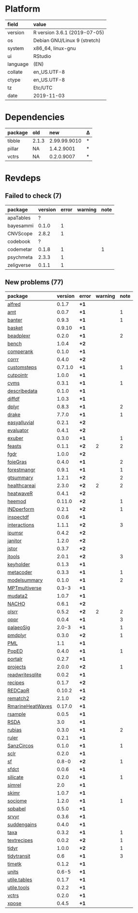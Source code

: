 # Platform

|field    |value                        |
|:--------|:----------------------------|
|version  |R version 3.6.1 (2019-07-05) |
|os       |Debian GNU/Linux 9 (stretch) |
|system   |x86_64, linux-gnu            |
|ui       |RStudio                      |
|language |(EN)                         |
|collate  |en_US.UTF-8                  |
|ctype    |en_US.UTF-8                  |
|tz       |Etc/UTC                      |
|date     |2019-11-03                   |

# Dependencies

|package |old   |new          |Δ  |
|:-------|:-----|:------------|:--|
|tibble  |2.1.3 |2.99.99.9010 |*  |
|pillar  |NA    |1.4.2.9001   |*  |
|vctrs   |NA    |0.2.0.9007   |*  |

# Revdeps

## Failed to check (7)

|package    |version |error |warning |note |
|:----------|:-------|:-----|:-------|:----|
|apaTables  |?       |      |        |     |
|bayesammi  |0.1.0   |1     |        |     |
|CNVScope   |2.8.2   |1     |        |     |
|codebook   |?       |      |        |     |
|codemetar  |0.1.8   |1     |        |1    |
|psychmeta  |2.3.3   |1     |        |     |
|zeligverse |0.1.1   |1     |        |     |

## New problems (77)

|package                                          |version |error  |warning |note |
|:------------------------------------------------|:-------|:------|:-------|:----|
|[alfred](problems.md#alfred)                     |0.1.7   |__+1__ |        |     |
|[amt](problems.md#amt)                           |0.0.7   |__+1__ |        |1    |
|[banter](problems.md#banter)                     |0.9.3   |__+1__ |        |1    |
|[basket](problems.md#basket)                     |0.9.10  |__+1__ |        |     |
|[beadplexr](problems.md#beadplexr)               |0.2.0   |__+1__ |        |2    |
|[bench](problems.md#bench)                       |1.0.4   |__+2__ |        |     |
|[comperank](problems.md#comperank)               |0.1.0   |__+1__ |        |     |
|[corrr](problems.md#corrr)                       |0.4.0   |__+2__ |        |     |
|[customsteps](problems.md#customsteps)           |0.7.1.0 |__+1__ |        |1    |
|[cutpointr](problems.md#cutpointr)               |1.0.0   |__+1__ |        |     |
|[cvms](problems.md#cvms)                         |0.3.1   |__+1__ |        |1    |
|[describedata](problems.md#describedata)         |0.1.0   |__+1__ |        |     |
|[diffdf](problems.md#diffdf)                     |1.0.3   |__+1__ |        |     |
|[dplyr](problems.md#dplyr)                       |0.8.3   |__+1__ |        |2    |
|[drake](problems.md#drake)                       |7.7.0   |__+1__ |        |1    |
|[easyalluvial](problems.md#easyalluvial)         |0.2.1   |__+2__ |        |     |
|[evaluator](problems.md#evaluator)               |0.4.1   |__+2__ |        |     |
|[exuber](problems.md#exuber)                     |0.3.0   |__+1__ |        |1    |
|[feasts](problems.md#feasts)                     |0.1.1   |__+2__ |2       |2    |
|[fgdr](problems.md#fgdr)                         |1.0.0   |__+2__ |        |     |
|[foieGras](problems.md#foiegras)                 |0.4.0   |__+1__ |        |2    |
|[forestmangr](problems.md#forestmangr)           |0.9.1   |__+1__ |        |1    |
|[gtsummary](problems.md#gtsummary)               |1.2.1   |__+2__ |        |2    |
|[healthcareai](problems.md#healthcareai)         |2.3.0   |__+2__ |2       |2    |
|[heatwaveR](problems.md#heatwaver)               |0.4.1   |__+2__ |        |     |
|[heemod](problems.md#heemod)                     |0.11.0  |__+2__ |        |1    |
|[INDperform](problems.md#indperform)             |0.2.1   |__+2__ |        |1    |
|[inspectdf](problems.md#inspectdf)               |0.0.6   |__+1__ |        |     |
|[interactions](problems.md#interactions)         |1.1.1   |__+2__ |        |3    |
|[ipumsr](problems.md#ipumsr)                     |0.4.2   |__+2__ |        |     |
|[janitor](problems.md#janitor)                   |1.2.0   |__+2__ |        |     |
|[jstor](problems.md#jstor)                       |0.3.7   |__+2__ |        |     |
|[jtools](problems.md#jtools)                     |2.0.1   |__+2__ |        |3    |
|[keyholder](problems.md#keyholder)               |0.1.3   |__+1__ |        |     |
|[metacoder](problems.md#metacoder)               |0.3.3   |__+1__ |        |1    |
|[modelsummary](problems.md#modelsummary)         |0.1.0   |__+1__ |        |2    |
|[MPTmultiverse](problems.md#mptmultiverse)       |0.3-3   |__+1__ |        |     |
|[mudata2](problems.md#mudata2)                   |1.0.7   |__+1__ |        |     |
|[NACHO](problems.md#nacho)                       |0.6.1   |__+2__ |        |     |
|[olsrr](problems.md#olsrr)                       |0.5.2   |__+2__ |2       |2    |
|[oppr](problems.md#oppr)                         |0.0.4   |__+1__ |        |3    |
|[palaeoSig](problems.md#palaeosig)               |2.0-3   |__+1__ |        |1    |
|[pmdplyr](problems.md#pmdplyr)                   |0.3.0   |__+2__ |        |1    |
|[PML](problems.md#pml)                           |1.1     |__+1__ |        |     |
|[PopED](problems.md#poped)                       |0.4.0   |__+1__ |        |1    |
|[portalr](problems.md#portalr)                   |0.2.7   |__+1__ |        |     |
|[projects](problems.md#projects)                 |2.0.0   |__+2__ |        |1    |
|[readwritesqlite](problems.md#readwritesqlite)   |0.0.2   |__+1__ |        |     |
|[recipes](problems.md#recipes)                   |0.1.7   |__+2__ |        |     |
|[REDCapR](problems.md#redcapr)                   |0.10.2  |__+1__ |        |     |
|[rematch2](problems.md#rematch2)                 |2.1.0   |__+2__ |        |     |
|[RmarineHeatWaves](problems.md#rmarineheatwaves) |0.17.0  |__+1__ |        |     |
|[rsample](problems.md#rsample)                   |0.0.5   |__+1__ |        |     |
|[RSDA](problems.md#rsda)                         |3.0     |__+1__ |        |     |
|[rubias](problems.md#rubias)                     |0.3.0   |__+1__ |        |2    |
|[ruler](problems.md#ruler)                       |0.2.1   |__+1__ |        |     |
|[SanzCircos](problems.md#sanzcircos)             |0.1.0   |__+1__ |        |1    |
|[sclr](problems.md#sclr)                         |0.2.0   |__+1__ |        |     |
|[sf](problems.md#sf)                             |0.8-0   |__+2__ |        |1    |
|[sfdct](problems.md#sfdct)                       |0.0.6   |__+1__ |        |     |
|[silicate](problems.md#silicate)                 |0.2.0   |__+1__ |        |1    |
|[simrel](problems.md#simrel)                     |2.0     |__+1__ |        |     |
|[skimr](problems.md#skimr)                       |1.0.7   |__+1__ |        |     |
|[sociome](problems.md#sociome)                   |1.2.0   |__+1__ |        |1    |
|[spbabel](problems.md#spbabel)                   |0.5.0   |__+1__ |        |     |
|[srvyr](problems.md#srvyr)                       |0.3.6   |__+1__ |        |     |
|[suddengains](problems.md#suddengains)           |0.4.0   |__+1__ |        |     |
|[taxa](problems.md#taxa)                         |0.3.2   |__+1__ |        |1    |
|[textrecipes](problems.md#textrecipes)           |0.0.2   |__+2__ |        |1    |
|[tidyr](problems.md#tidyr)                       |1.0.0   |__+2__ |        |1    |
|[tidytransit](problems.md#tidytransit)           |0.6     |__+1__ |        |3    |
|[timetk](problems.md#timetk)                     |0.1.2   |__+1__ |        |     |
|[units](problems.md#units)                       |0.6-5   |__+1__ |        |     |
|[utile.tables](problems.md#utiletables)          |0.1.7   |__+1__ |        |     |
|[utile.tools](problems.md#utiletools)            |0.2.2   |__+1__ |        |     |
|[vctrs](problems.md#vctrs)                       |0.2.0   |__+1__ |        |     |
|[xpose](problems.md#xpose)                       |0.4.5   |__+1__ |        |     |

